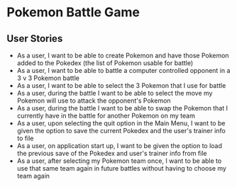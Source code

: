 # Pokemon Battle Game

## User Stories

- As a user, I want to be able to create Pokemon and have those Pokemon added 
to the Pokedex (the list of Pokemon usable for battle)
- As a user, I want to be able to battle a computer controlled opponent in a 3 v 3 Pokemon battle
- As a user, I want to be able to select the 3 Pokemon that I use for battle
- As a user, during the battle I want to be able to select the move my Pokemon will use to attack the opponent's
Pokemon
- As a user, during the battle I want to be able to swap the Pokemon that I currently have in the battle for 
another Pokemon on my team
- As a user, upon selecting the quit option in the Main Menu, I want to be given the option to save
the current Pokedex and the user's trainer info to file
- As a user, on application start up, I want to be given the option to load the previous save of the 
Pokedex and user's trainer info from file
- As a user, after selecting my Pokemon team once, I want to be able to use that same team again in 
future battles without having to choose my team again